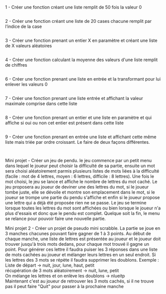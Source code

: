 1 - Créer une fonction créant une liste remplit de 50 fois la valeur 0

```

```

2 - Créer une fonction créant une liste de 20 cases chacune remplit par l’indice de la case 

```

```

3 - Créer une fonction prenant un entier X en paramètre et créant une liste de X valeurs aléatoires 

```

```

4 - Créer une fonction calculant la moyenne des valeurs d'une liste remplit de chiffres

```

```

6 - Créer une fonction prenant une liste en entrée et la transformant pour lui enlever les valeurs 0

```

```

7 - Créer une fonction prenant une liste entrée et affichant la valeur maximale comprise dans cette liste

```

```

8 - Créer une fonction prenant un entier et une liste en paramètre et qui affiche si oui ou non cet entier est présent dans cette liste

```

```

9 - Créer une fonction prenant en entrée une liste et affichant cette même liste mais triée par ordre croissant. Le faire de deux façons différentes.

```

```

```

```


Mini projet - Créer un jeu de pendu. le jeu commence par un petit menu dans lequel le joueur peut choisir la difficulté de sa partie, ensuite un mot sera choisi aléatoirement parmis plusieurs listes de mots liées à la difficulté (facile : mot de 4 lettres, moyen : 6 lettres, difficile : 8 lettres). Une fois le mot choisi, le jeu se lance et affiche le nombre de lettres du mot caché. Le jeu proposera au joueur de deviner une des lettres du mot, si le joueur tombe juste, elle se dévoile et montre son emplacement dans le mot, si le joueur se trompe une partie du pendu s'affiche et enfin si le joueur propose une lettre qui a déjà été proposée rien ne se passe. Le jeu se termine lorsque toutes les lettres du mot sont affichées ou bien lorsque le joueur n'a plus d'essais et donc que le pendu est complet. Quelque soit la fin, le menu se relance pour pouvoir faire une nouvelle partie.

Mini projet 2 - Créer un projet de pseudo mini scrabble. La partie se joue en 3 manches chacunes pouvant faire gagner de 1 à 3 points. Au début de chaque manche, une liste de lettres est présentée au joueur et le joueur doit trouver jusqu'à trois mots dedans, pour chaque mot trouvé il gagne un point. Pour générer ces lettre il faudra puiser les 3 réponses dans une liste de mots cachées au joueur et mélanger leurs lettres en un seul endroit. Si les lettres des 3 mots se répète il faudra supprimer les doublons.
Exemple : <br>
Liste de départ -> nuit, jour, lune, haut, petit <br>
récupération de 3 mots aléatoirement -> nuit, lune, petit <br>
On mélange les lettres et on enlève les doublons -> nlueitp <br>
Maintenant c'est au joueur de retrouver les 3 mots cachés, si il ne trouve pas il peut faire "Quit" pour passer à la prochaine manche <br>
